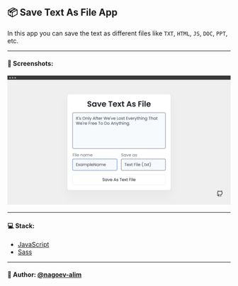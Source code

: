 ## 📦 Save Text As File App

In this app you can save the text as different files like `TXT`, `HTML`, `JS`, `DOC`, `PPT`, etc.

---

#### 🌄 Screenshots:

![App Screenshot](assets/images/preview.jpg)

-----

#### 💻 Stack:

- [JavaScript](https://learn.javascript.ru/)
- [Sass](https://sass-lang.com/)


-----
#### 🙌 Author: [@nagoev-alim](https://github.com/nagoev-alim)
